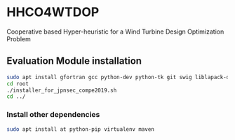 # HHCO4WTDOP

Cooperative based Hyper-heuristic for a Wind Turbine Design Optimization Problem


## Evaluation Module installation

```bash
sudo apt install gfortran gcc python-dev python-tk git swig liblapack-dev
cd root
./installer_for_jpnsec_compe2019.sh
cd ../
```

### Install other dependencies
```bash
sudo apt install at python-pip virtualenv maven
```
